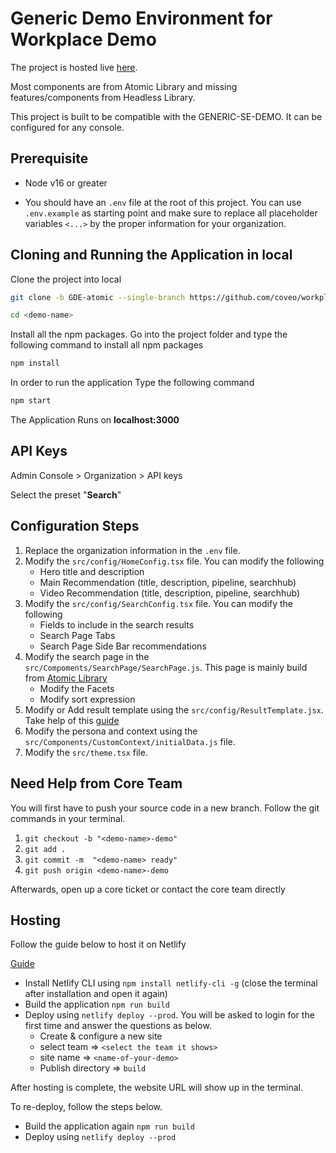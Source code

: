 # Generic Demo Environment for Workplace Demo

The project is hosted live [here](https://demo-workplace.netlify.app/home).

Most components are from Atomic Library and missing features/components from Headless Library. 

This project is built to be compatible with the GENERIC-SE-DEMO. It can be configured for any console.

## Prerequisite

- Node v16 or greater

- You should have an `.env` file at the root of this project. You can use `.env.example` as starting point and make sure to replace all placeholder variables `<...>` by the proper information for your organization.

## Cloning and Running the Application in local

Clone the project into local

```bash
git clone -b GDE-atomic --single-branch https://github.com/coveo/workplace.git <demo-name>

cd <demo-name>
```

Install all the npm packages. Go into the project folder and type the following command to install all npm packages

```bash
npm install
```

In order to run the application Type the following command

```bash
npm start
```

The Application Runs on **localhost:3000**
## API Keys

Admin Console > Organization > API keys 

Select the preset "**Search**"


## Configuration Steps

1. Replace the organization information in the `.env` file.  
2. Modify the `src/config/HomeConfig.tsx` file. You can modify the following
    - Hero title and description
    - Main Recommendation (title, description, pipeline, searchhub)
    - Video Recommendation (title, description, pipeline, searchhub)
3. Modify the `src/config/SearchConfig.tsx` file. You can modify the following
    - Fields to include in the search results
    - Search Page Tabs
    - Search Page Side Bar recommendations
4. Modify the search page in the `src/Compoments/SearchPage/SearchPage.js`. This page is mainly build from [Atomic Library](https://docs.coveo.com/en/atomic/latest/reference/components/) 
    - Modify the Facets
    - Modify sort expression
5. Modify or Add result template using the `src/config/ResultTemplate.jsx`. Take help of this [guide](https://docs.coveo.com/en/atomic/latest/usage/displaying-results/) 
6. Modify the persona and context using the `src/Components/CustomContext/initialData.js` file. 
7. Modify the `src/theme.tsx` file.  

## Need Help from Core Team

You will first have to push your source code in a new branch. Follow the git commands in your terminal.

1. `git checkout -b "<demo-name>-demo"`
2. `git add .`
3. `git commit -m  "<demo-name> ready"`
4. `git push origin <demo-name>-demo`


Afterwards, open up a core ticket or contact the core team directly

## Hosting

Follow the guide below to host it on Netlify

[Guide](https://ridbay.medium.com/react-routing-and-netlify-redirects-fd1f00eeee95)

- Install Netlify CLI using `npm install netlify-cli -g` (close the terminal after installation and open it again)
- Build the application `npm run build` 
- Deploy using `netlify deploy --prod`. You will be asked to login for the first time and answer the questions as below.
  - Create & configure a new site
  - select team => `<select the team it shows>`
  - site name => `<name-of-your-demo>`
  - Publish directory => `build`

After hosting is complete, the website URL will show up in the terminal.

To re-deploy, follow the steps below.

- Build the application again `npm run build`
- Deploy using `netlify deploy --prod`
